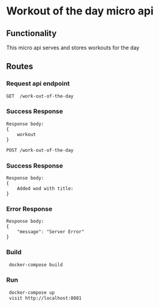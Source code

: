 # Workout of the day micro api

## Functionality

This micro api serves and stores workouts for the day

## Routes

### Request api endpoint

```bash 
GET  /work-out-of-the-day

``` 

### Success Response

    Response body:
    {
        workout
    }

```bash 
POST /work-out-of-the-day
```

### Success Response

    Response body:
    {
        Added wod with title: 
    }

### Error Response

    Response body:
    {
        "message": "Server Error"
    }

### Build

``` bash
 docker-compose build
 ```

### Run

``` bash
 docker-compose up
 visit http://localhost:8081
 ```
